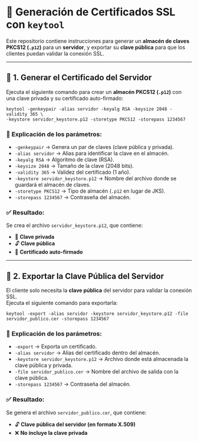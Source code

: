 # 🔐 Generación de Certificados SSL con `keytool`

Este repositorio contiene instrucciones para generar un **almacén de claves PKCS12 (`.p12`)** para un **servidor**, y exportar su **clave pública** para que los clientes puedan validar la conexión SSL.

---

## 📌 **1. Generar el Certificado del Servidor**

Ejecuta el siguiente comando para crear un **almacén PKCS12 (`.p12`)** con una clave privada y su certificado auto-firmado:

```
keytool -genkeypair -alias servidor -keyalg RSA -keysize 2048 -validity 365 \
-keystore servidor_keystore.p12 -storetype PKCS12 -storepass 1234567
```

### 🔹 **Explicación de los parámetros:**
- `-genkeypair` → Genera un par de claves (clave pública y privada).
- `-alias servidor` → Alias para identificar la clave en el almacén.
- `-keyalg RSA` → Algoritmo de clave (RSA).
- `-keysize 2048` → Tamaño de la clave (2048 bits).
- `-validity 365` → Validez del certificado (1 año).
- `-keystore servidor_keystore.p12` → Nombre del archivo donde se guardará el almacén de claves.
- `-storetype PKCS12` → Tipo de almacén (`.p12` en lugar de JKS).
- `-storepass 1234567` → Contraseña del almacén.

### ✅ **Resultado:**
Se crea el archivo `servidor_keystore.p12`, que contiene:
- 🔐 **Clave privada**
- 🔓 **Clave pública**
- 📜 **Certificado auto-firmado**

---

## 📌 **2. Exportar la Clave Pública del Servidor**

El cliente solo necesita la **clave pública** del servidor para validar la conexión SSL.  
Ejecuta el siguiente comando para exportarla:

```
keytool -export -alias servidor -keystore servidor_keystore.p12 -file servidor_publico.cer -storepass 1234567
```

### 🔹 **Explicación de los parámetros:**
- `-export` → Exporta un certificado.
- `-alias servidor` → Alias del certificado dentro del almacén.
- `-keystore servidor_keystore.p12` → Archivo donde está almacenada la clave pública y privada.
- `-file servidor_publico.cer` → Nombre del archivo de salida con la clave pública.
- `-storepass 1234567` → Contraseña del almacén.

### ✅ **Resultado:**
Se genera el archivo `servidor_publico.cer`, que contiene:
- 🔓 **Clave pública del servidor (en formato X.509)**
- ❌ **No incluye la clave privada**
